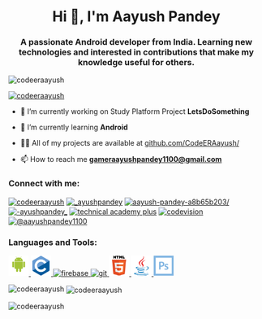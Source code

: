 <h1 align="center">Hi 👋, I'm Aayush Pandey</h1>
<h3 align="center">A passionate Android developer from India. Learning new technologies and interested in contributions that make my knowledge useful for others.</h3>

<p align="left"> <img src="https://komarev.com/ghpvc/?username=codeeraayush&label=Profile%20views&color=0e75b6&style=flat" alt="codeeraayush" /> </p>

<p align="left"> <a href="https://github.com/ryo-ma/github-profile-trophy"><img src="https://github-profile-trophy.vercel.app/?username=codeeraayush" alt="codeeraayush" /></a> </p>

- 🔭 I’m currently working on Study Platform Project **LetsDoSomething**

- 🌱 I’m currently learning **Android**

- 👨‍💻 All of my projects are available at [github.com/CodeERAayush/](github.com/CodeERAayush/)

- 📫 How to reach me **gameraayushpandey1100@gmail.com**

<h3 align="left">Connect with me:</h3>
<p align="left">
<a href="https://dev.to/codeeraayush" target="blank"><img align="center" src="https://raw.githubusercontent.com/rahuldkjain/github-profile-readme-generator/master/src/images/icons/Social/devto.svg" alt="codeeraayush" height="30" width="40" /></a>
<a href="https://twitter.com/_ayushpandey" target="blank"><img align="center" src="https://raw.githubusercontent.com/rahuldkjain/github-profile-readme-generator/master/src/images/icons/Social/twitter.svg" alt="_ayushpandey" height="30" width="40" /></a>
<a href="https://linkedin.com/in/aayush-pandey-a8b65b203/" target="blank"><img align="center" src="https://raw.githubusercontent.com/rahuldkjain/github-profile-readme-generator/master/src/images/icons/Social/linked-in-alt.svg" alt="aayush-pandey-a8b65b203/" height="30" width="40" /></a>
<a href="https://instagram.com/-ayushpandey_" target="blank"><img align="center" src="https://raw.githubusercontent.com/rahuldkjain/github-profile-readme-generator/master/src/images/icons/Social/instagram.svg" alt="-ayushpandey_" height="30" width="40" /></a>
<a href="https://www.youtube.com/c/technical academy plus" target="blank"><img align="center" src="https://raw.githubusercontent.com/rahuldkjain/github-profile-readme-generator/master/src/images/icons/Social/youtube.svg" alt="technical academy plus" height="30" width="40" /></a>
<a href="https://www.codechef.com/users/codevision" target="blank"><img align="center" src="https://cdn.jsdelivr.net/npm/simple-icons@3.1.0/icons/codechef.svg" alt="codevision" height="30" width="40" /></a>
<a href="https://www.hackerrank.com/@aayushpandey1100" target="blank"><img align="center" src="https://raw.githubusercontent.com/rahuldkjain/github-profile-readme-generator/master/src/images/icons/Social/hackerrank.svg" alt="@aayushpandey1100" height="30" width="40" /></a>
</p>

<h3 align="left">Languages and Tools:</h3>
<p align="left"> <a href="https://developer.android.com" target="_blank" rel="noreferrer"> <img src="https://raw.githubusercontent.com/devicons/devicon/master/icons/android/android-original-wordmark.svg" alt="android" width="40" height="40"/> </a> <a href="https://www.cprogramming.com/" target="_blank" rel="noreferrer"> <img src="https://raw.githubusercontent.com/devicons/devicon/master/icons/c/c-original.svg" alt="c" width="40" height="40"/> </a> <a href="https://firebase.google.com/" target="_blank" rel="noreferrer"> <img src="https://www.vectorlogo.zone/logos/firebase/firebase-icon.svg" alt="firebase" width="40" height="40"/> </a> <a href="https://git-scm.com/" target="_blank" rel="noreferrer"> <img src="https://www.vectorlogo.zone/logos/git-scm/git-scm-icon.svg" alt="git" width="40" height="40"/> </a> <a href="https://www.w3.org/html/" target="_blank" rel="noreferrer"> <img src="https://raw.githubusercontent.com/devicons/devicon/master/icons/html5/html5-original-wordmark.svg" alt="html5" width="40" height="40"/> </a> <a href="https://www.java.com" target="_blank" rel="noreferrer"> <img src="https://raw.githubusercontent.com/devicons/devicon/master/icons/java/java-original.svg" alt="java" width="40" height="40"/> </a> <a href="https://www.photoshop.com/en" target="_blank" rel="noreferrer"> <img src="https://raw.githubusercontent.com/devicons/devicon/master/icons/photoshop/photoshop-line.svg" alt="photoshop" width="40" height="40"/> </a> </p>

<p><img align="left" src="https://github-readme-stats.vercel.app/api/top-langs?username=codeeraayush&show_icons=true&locale=en&layout=compact" alt="codeeraayush" /></p>

<p>&nbsp;<img align="center" src="https://github-readme-stats.vercel.app/api?username=codeeraayush&show_icons=true&locale=en" alt="codeeraayush" /></p>

<p><img align="center" src="https://github-readme-streak-stats.herokuapp.com/?user=codeeraayush&" alt="codeeraayush" /></p>

